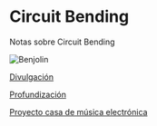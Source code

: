 Circuit Bending
===============

Notas sobre Circuit Bending

![Benjolin](http://macumbista.net/wp-content/uploads/2012/06/benjolin.png)

[Divulgación](divulgacion.md)

[Profundización](profundizacion.md)

[Proyecto casa de música electrónica](https://github.com/son0p/eeleX)


